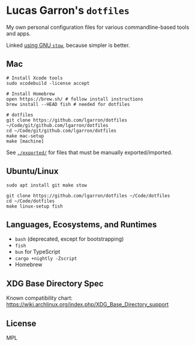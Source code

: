# Lucas Garron's `dotfiles`

My own personal configuration files for various commandline-based tools and apps.

Linked [using GNU `stow`](http://brandon.invergo.net/news/2012-05-26-using-gnu-stow-to-manage-your-dotfiles.html), because simpler is better.

## Mac

    # Install Xcode tools
    sudo xcodebuild -license accept

    # Install Homebrew
    open https://brew.sh/ # follow install instructions
    brew install --HEAD fish # needed for dotfiles

    # dotfiles
    git clone https://github.com/lgarron/dotfiles ~/Code/git/github.com/lgarron/dotfiles
    cd ~/Code/git/github.com/lgarron/dotfiles
    make mac-setup
    make [machine]

See [`./exported/`](./exported/) for files that must be manually exported/imported.

## Ubuntu/Linux

    sudo apt install git make stow

    git clone https://github.com/lgarron/dotfiles ~/Code/dotfiles
    cd ~/Code/dotfiles
    make linux-setup fish

## Languages, Ecosystems, and Runtimes

- `bash` (deprecated, except for bootstrapping)
- `fish`
- `bun` for TypeScript
- `cargo +nightly -Zscript`
- Homebrew

## XDG Base Directory Spec

Known compatibility chart: <https://wiki.archlinux.org/index.php/XDG_Base_Directory_support>

## License

MPL
